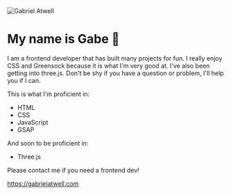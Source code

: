 <img style="margin-inline: auto" src="https://www.gabrielatwell.com/photos/gabe.png" alt="Gabriel Atwell">

# My name is Gabe 🤖

I am a frontend developer that has built many projects for fun. I really enjoy CSS and Greensock because it is what I'm very good at. I've also been getting into three.js. Don't be shy if you have a question or problem, I'll help you if I can.

This is what I'm proficient in:
- HTML
- CSS
- JavaScript
- GSAP

And soon to be proficient in:
- Three.js

Please contact me if you need a frontend dev!

https://gabrielatwell.com
